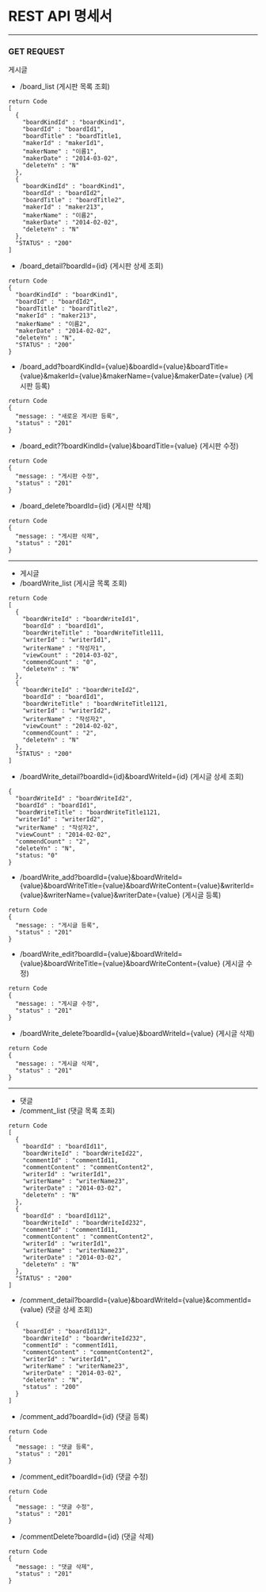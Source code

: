 # REST API 명세서
***
### GET REQUEST
게시글
- /board_list (게시판 목록 조회)
```
return Code
[
  {
    "boardKindId" : "boardKind1",
  	"boardId" : "boardId1",
  	"boardTitle" : "boardTitle1,
  	"makerId" : "makerId1",
  	"makerName" : "이름1",
  	"makerDate" : "2014-03-02",
  	"deleteYn" : "N"
  },
  {
    "boardKindId" : "boardKind1",
  	"boardId" : "boardId2",
  	"boardTitle" : "boardTitle2",
  	"makerId" : "maker213",
  	"makerName" : "이름2",
  	"makerDate" : "2014-02-02",
  	"deleteYn" : "N"
  },
  "STATUS" : "200"
]
```
- /board_detail?boardId={id} (게시판 상세 조회)
```
return Code
{
  "boardKindId" : "boardKind1",
  "boardId" : "boardId2",
  "boardTitle" : "boardTitle2",
  "makerId" : "maker213",
  "makerName" : "이름2",
  "makerDate" : "2014-02-02",
  "deleteYn" : "N",
  "STATUS" : "200"
}
```
- /board_add?boardKindId={value}&boardId={value}&boardTitle={value}&makerId={value}&makerName={value}&makerDate={value} (게시판 등록)
```
return Code
{
  "message: : "새로운 게시판 등록",
  "status" : "201"
}
```
- /board_edit??boardKindId={value}&boardTitle={value} (게시판 수정)
```
return Code
{
  "message: : "게시판 수정",
  "status" : "201"
}
```
- /board_delete?boardId={id} (게시판 삭제)
```
return Code
{
  "message: : "게시판 삭제",
  "status" : "201"
}
```
***
- 게시글
- /boardWrite_list (게시글 목록 조회)
```
return Code
[
  {
    "boardWriteId" : "boardWriteId1",
  	"boardId" : "boardId1",
  	"boardWriteTitle" : "boardWriteTitle111,
  	"writerId" : "writerId1",
  	"writerName" : "작성자1",
  	"viewCount" : "2014-03-02",
    "commendCount" : "0",
  	"deleteYn" : "N"
  },
  {
    "boardWriteId" : "boardWriteId2",
  	"boardId" : "boardId1",
  	"boardWriteTitle" : "boardWriteTitle1121,
  	"writerId" : "writerId2",
  	"writerName" : "작성자2",
  	"viewCount" : "2014-02-02",
    "commendCount" : "2",
  	"deleteYn" : "N"
  },
  "STATUS" : "200"
]
```
- /boardWrite_detail?boardId={id}&boardWriteId={id} (게시글 상세 조회)
```
{
  "boardWriteId" : "boardWriteId2",
  "boardId" : "boardId1",
  "boardWriteTitle" : "boardWriteTitle1121,
  "writerId" : "writerId2",
  "writerName" : "작성자2",
  "viewCount" : "2014-02-02",
  "commendCount" : "2",
  "deleteYn" : "N",
  "status: "0"
}
```
- /boardWrite_add?boardId={value}&boardWriteId={value}&boardWriteTitle={value}&boardWriteContent={value}&writerId={value}&writerName={value}&writerDate={value} (게시글 등록)
```
return Code
{
  "message: : "게시글 등록",
  "status" : "201"
}
```
- /boardWrite_edit?boardId={value}&boardWriteId={value}&boardWriteTitle={value}&boardWriteContent={value} (게시글 수정)
```
return Code
{
  "message: : "게시글 수정",
  "status" : "201"
}
```
- /boardWrite_delete?boardId={value}&boardWriteId={value} (게시글 삭제)
```
return Code
{
  "message: : "게시글 삭제",
  "status" : "201"
}
```
***
- 댓글
- /comment_list (댓글 목록 조회)
```
return Code
[
  {
    "boardId" : "boardId11",
  	"boardWriteId" : "boardWriteId22",
  	"commentId" : "commentId11,
  	"commentContent" : "commentContent2",
  	"writerId" : "writerId1",
  	"writerName" : "writerName23",
  	"writerDate" : "2014-03-02",
    "deleteYn" : "N"
  },
  {
    "boardId" : "boardId112",
  	"boardWriteId" : "boardWriteId232",
  	"commentId" : "commentId11,
  	"commentContent" : "commentContent2",
  	"writerId" : "writerId1",
  	"writerName" : "writerName23",
  	"writerDate" : "2014-03-02",
    "deleteYn" : "N"
  },
  "STATUS" : "200"
]
```
- /comment_detail?boardId={value}&boardWriteId={value}&commentId={value} (댓글 상세 조회)
```
  {
    "boardId" : "boardId112",
  	"boardWriteId" : "boardWriteId232",
  	"commentId" : "commentId11,
  	"commentContent" : "commentContent2",
  	"writerId" : "writerId1",
  	"writerName" : "writerName23",
  	"writerDate" : "2014-03-02",
    "deleteYn" : "N",
    "status" : "200"
  }
]
```
- /comment_add?boardId={id} (댓글 등록)
```
return Code
{
  "message: : "댓글 등록",
  "status" : "201"
}
```
- /comment_edit?boardId={id} (댓글 수정)
```
return Code
{
  "message: : "댓글 수정",
  "status" : "201"
}
```
- /commentDelete?boardId={id} (댓글 삭제)
```
return Code
{
  "message: : "댓글 삭제",
  "status" : "201"
}
```
